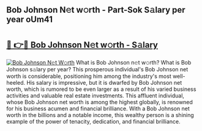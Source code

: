 ## Bob Johnson N𝚎t w𝚘rth - Part-Sok S𝚊lary per year oUm41

# <h2><a href="http://gc4wrtn.nevu.top/?p=Bob+Johnson">🔗 👉🔴 Bob Johnson N𝚎t w𝚘rth - S𝚊lary</a></h2>

[![Bob Johnson N𝚎t W𝚘rth](https://i.imgur.com/Oavwk0R.jpeg)](http://gc4wrtn.nevu.top/?p=Bob+Johnson)
What is Bob Johnson n𝚎t w𝚘rth? What is Bob Johnson s𝚊lary per year?
This prosperous individual's Bob Johnson net worth is considerable, positioning him among the industry's most well-heeled. His salary is impressive, but it is dwarfed by Bob Johnson net worth, which is rumored to be even larger as a result of his varied business activities and valuable real estate investments. This affluent individual, whose Bob Johnson net worth is among the highest globally, is renowned for his business acumen and financial brilliance. With a Bob Johnson net worth in the billions and a notable income, this wealthy person is a shining example of the power of tenacity, dedication, and financial brilliance.

